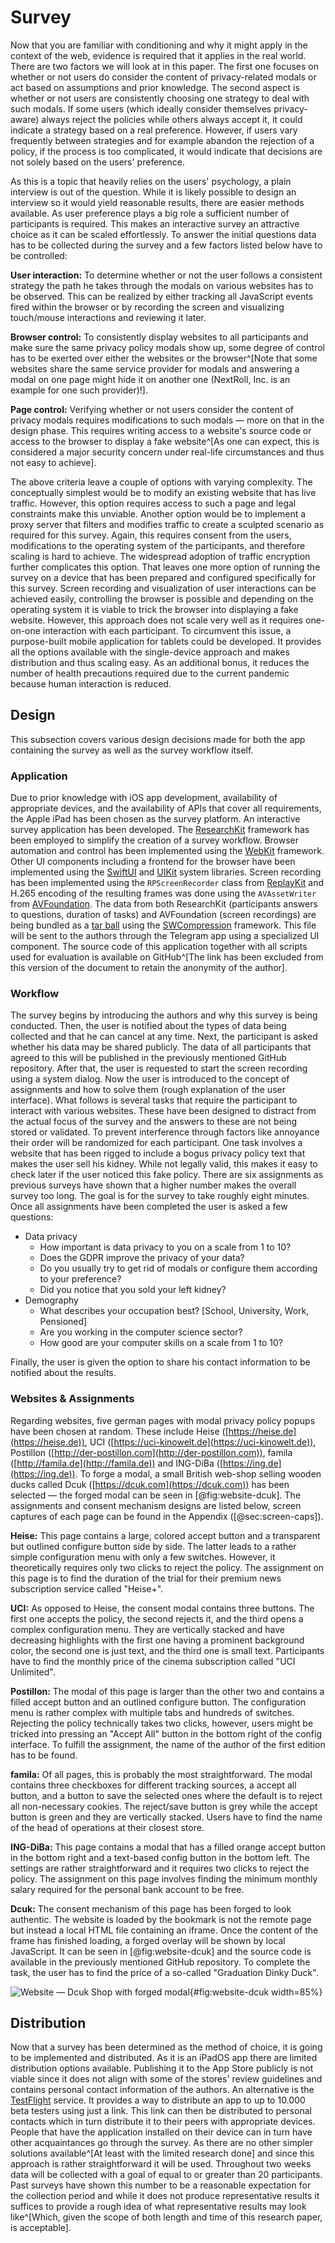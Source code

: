 # Survey

Now that you are familiar with conditioning and why it might apply in the context of the web, evidence is required that it applies in the real world. There are two factors we will look at in this paper. The first one focuses on whether or not users do consider the content of privacy-related modals or act based on assumptions and prior knowledge. The second aspect is whether or not users are consistently choosing one strategy to deal with such modals. If some users (which ideally consider themselves privacy-aware) always reject the policies while others always accept it, it could indicate a strategy based on a real preference. However, if users vary frequently between strategies and for example abandon the rejection of a policy, if the process is too complicated, it would indicate that decisions are not solely based on the users' preference.

As this is a topic that heavily relies on the users' psychology, a plain interview is out of the question. While it is likely possible to design an interview so it would yield reasonable results, there are easier methods available. As user preference plays a big role a sufficient number of participants is required. This makes an interactive survey an attractive choice as it can be scaled effortlessly. To answer the initial questions data has to be collected during the survey and a few factors listed below have to be controlled:

**User interaction:** To determine whether or not the user follows a consistent strategy the path he takes through the modals on various websites has to be observed. This can be realized by either tracking all JavaScript events fired within the browser or by recording the screen and visualizing touch/mouse interactions and reviewing it later.

**Browser control:** To consistently display websites to all participants and make sure the same privacy policy modals show up, some degree of control has to be exerted over either the websites or the browser^[Note that some websites share the same service provider for modals and answering a modal on one page might hide it on another one (NextRoll, Inc. is an example for one such provider)!].

**Page control:** Verifying whether or not users consider the content of privacy modals requires modifications to such modals — more on that in the design phase. This requires writing access to a website's source code or access to the browser to display a fake website^[As one can expect, this is considered a major security concern under real-life circumstances and thus not easy to achieve].

The above criteria leave a couple of options with varying complexity. The conceptually simplest would be to modify an existing website that has live traffic. However, this option requires access to such a page and legal constraints make this unviable. Another option would be to implement a proxy server that filters and modifies traffic to create a sculpted scenario as required for this survey. Again, this requires consent from the users, modifications to the operating system of the participants, and therefore scaling is hard to achieve. The widespread adoption of traffic encryption further complicates this option. That leaves one more option of running the survey on a device that has been prepared and configured specifically for this survey. Screen recording and visualization of user interactions can be achieved easily, controlling the browser is possible and depending on the operating system it is viable to trick the browser into displaying a fake website. However, this approach does not scale very well as it requires one-on-one interaction with each participant. To circumvent this issue, a purpose-built mobile application for tablets could be developed. It provides all the options available with the single-device approach and makes distribution and thus scaling easy. As an additional bonus, it reduces the number of health precautions required due to the current pandemic because human interaction is reduced.

## Design

This subsection covers various design decisions made for both the app containing the survey as well as the survey workflow itself.

### Application

Due to prior knowledge with iOS app development, availability of appropriate devices, and the availability of APIs that cover all requirements, the Apple iPad has been chosen as the survey platform. An interactive survey application has been developed. The [ResearchKit](http://researchkit.org) framework has been employed to simplify the creation of a survey workflow. Browser automation and control has been implemented using the [WebKit](http://webkit.org) framework. Other UI components including a frontend for the browser have been implemented using the [SwiftUI](https://developer.apple.com/documentation/swiftui) and [UIKit](https://developer.apple.com/documentation/uikit) system libraries. Screen recording has been implemented using the `RPScreenRecorder` class from [ReplayKit](https://developer.apple.com/documentation/replaykit) and H.265 encoding of the resulting frames was done using the `AVAssetWriter` from [AVFoundation](https://developer.apple.com/documentation/avfoundation/avassetwriter). The data from both ResearchKit (participants answers to questions, duration of tasks) and AVFoundation (screen recordings) are being bundled as a [tar ball](https://linux.die.net/man/1/tar) using the [SWCompression](https://github.com/tsolomko/SWCompression) framework. This file will be sent to the authors through the Telegram app using a specialized UI component. The source code of this application together with all scripts used for evaluation is available on GitHub^[The link has been excluded from this version of the document to retain the anonymity of the author].

### Workflow

The survey begins by introducing the authors and why this survey is being conducted. Then, the user is notified about the types of data being collected and that he can cancel at any time. Next, the participant is asked whether his data may be shared publicly. The data of all participants that agreed to this will be published in the previously mentioned GitHub repository. After that, the user is requested to start the screen recording using a system dialog. Now the user is introduced to the concept of assignments and how to solve them (rough explanation of the user interface). What follows is several tasks that require the participant to interact with various websites. These have been designed to distract from the actual focus of the survey and the answers to these are not being stored or validated. To prevent interference through factors like annoyance their order will be randomized for each participant. One task involves a website that has been rigged to include a bogus privacy policy text that makes the user sell his kidney. While not legally valid, this makes it easy to check later if the user noticed this fake policy. There are six assignments as previous surveys have shown that a higher number makes the overall survey too long. The goal is for the survey to take roughly eight minutes. Once all assignments have been completed the user is asked a few questions:

- Data privacy
  - How important is data privacy to you on a scale from 1 to 10?
  - Does the GDPR improve the privacy of your data?
  - Do you usually try to get rid of modals or configure them according to your preference?
  - Did you notice that you sold your left kidney?
- Demography
  - What describes your occupation best? [School, University, Work, Pensioned]
  - Are you working in the computer science sector?
  - How good are your computer skills on a scale from 1 to 10?

Finally, the user is given the option to share his contact information to be notified about the results.

### Websites & Assignments

Regarding websites, five german pages with modal privacy policy popups have been chosen at random. These include Heise ([https://heise.de](https://heise.de)), UCI ([https://uci-kinowelt.de](https://uci-kinowelt.de)), Postillon ([http://der-postillon.com](http://der-postillon.com)), famila ([http://famila.de](http://famila.de)) and ING-DiBa ([https://ing.de](https://ing.de)). To forge a modal, a small British web-shop selling wooden ducks called Dcuk ([https://dcuk.com](https://dcuk.com)) has been selected — the forged modal can be seen in [@fig:website-dcuk]. The assignments and consent mechanism designs are listed below, screen captures of each page can be found in the Appendix ([@sec:screen-caps]).

**Heise:** This page contains a large, colored accept button and a transparent but outlined configure button side by side. The latter leads to a rather simple configuration menu with only a few switches. However, it theoretically requires only two clicks to reject the policy. The assignment on this page is to find the duration of the trial for their premium news subscription service called "Heise+".

**UCI:** As opposed to Heise, the consent modal contains three buttons. The first one accepts the policy, the second rejects it, and the third opens a complex configuration menu. They are vertically stacked and have decreasing highlights with the first one having a prominent background color, the second one is just text, and the third one is small text. Participants have to find the monthly price of the cinema subscription called "UCI Unlimited".

**Postillon:** The modal of this page is larger than the other two and contains a filled accept button and an outlined configure button. The configuration menu is rather complex with multiple tabs and hundreds of switches. Rejecting the policy technically takes two clicks, however, users might be tricked into pressing an "Accept All" button in the bottom right of the config interface. To fulfill the assignment, the name of the author of the first edition has to be found.

**famila:** Of all pages, this is probably the most straightforward. The modal contains three checkboxes for different tracking sources, a accept all button, and a button to save the selected ones where the default is to reject all non-necessary cookies. The reject/save button is grey while the accept button is green and they are vertically stacked. Users have to find the name of the head of operations at their closest store.

**ING-DiBa:** This page contains a modal that has a filled orange accept button in the bottom right and a text-based config button in the bottom left. The settings are rather straightforward and it requires two clicks to reject the policy. The assignment on this page involves finding the minimum monthly salary required for the personal bank account to be free.

**Dcuk:** The consent mechanism of this page has been forged to look authentic. The website is loaded by the bookmark is not the remote page but instead a local HTML file containing an iframe. Once the content of the frame has finished loading, a forged overlay will be shown by local JavaScript. It can be seen in [@fig:website-dcuk] and the source code is available in the previously mentioned GitHub repository. To complete the task, the user has to find the price of a so-called "Graduation Dinky Duck".

![Website — Dcuk Shop with forged modal](src/images/screen-caps/dcuk.png){#fig:website-dcuk width=85%}

## Distribution

Now that a survey has been determined as the method of choice, it is going to be implemented and distributed. As it is an iPadOS app there are limited distribution options available. Publishing it to the App Store publicly is not viable since it does not align with some of the stores' review guidelines and contains personal contact information of the authors. An alternative is the [TestFlight](https://testflight.apple.com) service. It provides a way to distribute an app to up to 10.000 beta testers using just a link. This link can then be distributed to personal contacts which in turn distribute it to their peers with appropriate devices. People that have the application installed on their device can in turn have other acquaintances go through the survey. As there are no other simpler solutions available^[At least with the limited research done] and since this approach is rather straightforward it will be used. Throughout two weeks data will be collected with a goal of equal to or greater than 20 participants. Past surveys have shown this number to be a reasonable expectation for the collection period and while it does not produce representative results it suffices to provide a rough idea of what representative results may look like^[Which, given the scope of both length and time of this research paper, is acceptable].
